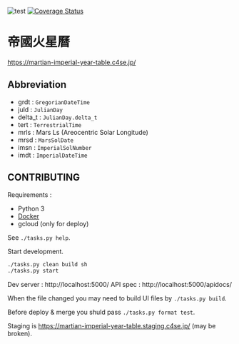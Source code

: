![test](https://github.com/c4se-jp/martian_imperial_year_table/workflows/test/badge.svg)
[![Coverage Status](https://coveralls.io/repos/github/c4se-jp/martian_imperial_year_table/badge.svg?branch=master)](https://coveralls.io/github/c4se-jp/martian_imperial_year_table?branch=master)

# 帝國火星曆

https://martian-imperial-year-table.c4se.jp/

## Abbreviation

- grdt : `GregorianDateTime`
- juld : `JulianDay`
- delta_t : `JulianDay.delta_t`
- tert : `TerrestrialTime`
- mrls : Mars Ls (Areocentric Solar Longitude)
- mrsd : `MarsSolDate`
- imsn : `ImperialSolNumber`
- imdt : `ImperialDateTime`

## CONTRIBUTING

Requirements :

- Python 3
- [Docker](https://www.docker.com/products/docker-desktop)
- gcloud (only for deploy)

See `./tasks.py help`.

Start development.

```sh
./tasks.py clean build sh
./tasks.py start
```

Dev server : http://localhost:5000/
API spec : http://localhost:5000/apidocs/

When the file changed you may need to build UI files by `./tasks.py build`.

Before deploy & merge you shuld pass `./tasks.py format test`.

Staging is https://martian-imperial-year-table.staging.c4se.jp/ (may be broken).
